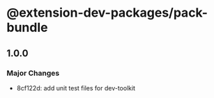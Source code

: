 # @extension-dev-packages/pack-bundle

## 1.0.0

### Major Changes

- 8cf122d: add unit test files for dev-toolkit
